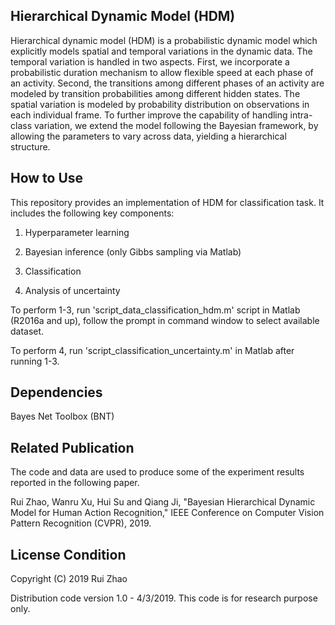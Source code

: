 ## Hierarchical Dynamic Model (HDM)

Hierarchical dynamic model (HDM) is a probabilistic dynamic model which explicitly models spatial and temporal variations in the dynamic data. The temporal variation is handled in two aspects. First, we incorporate a probabilistic duration mechanism to allow flexible speed at each phase of an activity. Second, the transitions among different phases of an activity are modeled by transition probabilities among different hidden states. The spatial variation is modeled by probability distribution on observations in each individual frame. To further improve the capability of handling intra-class variation, we extend the model following the Bayesian framework, by allowing the parameters to vary across data, yielding a hierarchical structure.

## How to Use

This repository provides an implementation of HDM for classification task. It includes the following key components:

1. Hyperparameter learning

2. Bayesian inference (only Gibbs sampling via Matlab)

3. Classification

4. Analysis of uncertainty

To perform 1-3, run 'script_data_classification_hdm.m' script in Matlab (R2016a and up), follow the prompt in command window to select available dataset. 

To perform 4, run 'script_classification_uncertainty.m' in Matlab after running 1-3.

## Dependencies

Bayes Net Toolbox (BNT)

## Related Publication

The code and data are used to produce some of the experiment results reported in the following paper.

Rui Zhao, Wanru Xu, Hui Su and Qiang Ji, "Bayesian Hierarchical Dynamic Model for Human Action Recognition," IEEE Conference on Computer Vision Pattern Recognition (CVPR), 2019.

## License Condition

Copyright (C) 2019 Rui Zhao 

Distribution code version 1.0 - 4/3/2019. This code is for research purpose only.
